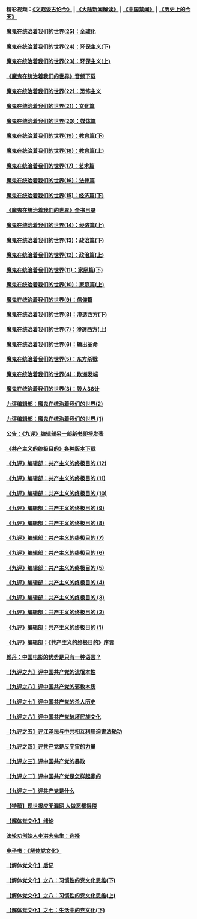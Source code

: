 #### 精彩视频：[《文昭谈古论今》](https://github.com/gfw-breaker/wenzhao/blob/master/README.md?t=11241831) | [《大陆新闻解读》](https://github.com/gfw-breaker/ntdtv-comedy/blob/master/README.md?t=11241831) | [《中国禁闻》](https://github.com/gfw-breaker/ntdtv-news/blob/master/README.md?t=11241831) | [《历史上的今天》](https://github.com/gfw-breaker/today-in-history/blob/master/README.md?t=11241831) 

#### [魔鬼在统治着我们的世界(25)：全球化](../pages/nsc422/n10788205.md?t=11241831) 

#### [魔鬼在统治着我们的世界(24)：环保主义(下)](../pages/nsc422/n10695307.md?t=11241831) 

#### [魔鬼在统治着我们的世界(23)：环保主义(上)](../pages/nsc422/n10688613.md?t=11241831) 

#### [《魔鬼在统治着我们的世界》音频下载](../pages/nsc422/n10635553.md?t=11241831) 

#### [魔鬼在统治着我们的世界(22)：恐怖主义](../pages/nsc422/n10614727.md?t=11241831) 

#### [魔鬼在统治着我们的世界(21)：文化篇](../pages/nsc422/n10597706.md?t=11241831) 

#### [魔鬼在统治着我们的世界(20)：媒体篇](../pages/nsc422/n10586579.md?t=11241831) 

#### [魔鬼在统治着我们的世界(19)：教育篇(下)](../pages/nsc422/n10564808.md?t=11241831) 

#### [魔鬼在统治着我们的世界(18)：教育篇(上)](../pages/nsc422/n10526970.md?t=11241831) 

#### [魔鬼在统治着我们的世界(17)：艺术篇](../pages/nsc422/n10499093.md?t=11241831) 

#### [魔鬼在统治着我们的世界(16)：法律篇](../pages/nsc422/n10485969.md?t=11241831) 

#### [魔鬼在统治着我们的世界(15)：经济篇(下)](../pages/nsc422/n10469975.md?t=11241831) 

#### [《魔鬼在统治着我们的世界》全书目录](../pages/nsc422/n10464261.md?t=11241831) 

#### [魔鬼在统治着我们的世界(14)：经济篇(上)](../pages/nsc422/n10457370.md?t=11241831) 

#### [魔鬼在统治着我们的世界(13)：政治篇(下)](../pages/nsc422/n10448270.md?t=11241831) 

#### [魔鬼在统治着我们的世界(12)：政治篇(上)](../pages/nsc422/n10444576.md?t=11241831) 

#### [魔鬼在统治着我们的世界(11)：家庭篇(下)](../pages/nsc422/n10440961.md?t=11241831) 

#### [魔鬼在统治着我们的世界(10)：家庭篇(上)](../pages/nsc422/n10435448.md?t=11241831) 

#### [魔鬼在统治着我们的世界(9)：信仰篇](../pages/nsc422/n10432159.md?t=11241831) 

#### [魔鬼在统治着我们的世界(8)：渗透西方(下)](../pages/nsc422/n10429603.md?t=11241831) 

#### [魔鬼在统治着我们的世界(7)：渗透西方(上)](../pages/nsc422/n10426013.md?t=11241831) 

#### [魔鬼在统治着我们的世界(6)：输出革命](../pages/nsc422/n10421536.md?t=11241831) 

#### [魔鬼在统治着我们的世界(5)：东方杀戮](../pages/nsc422/n10417707.md?t=11241831) 

#### [魔鬼在统治着我们的世界(4)：欧洲发端](../pages/nsc422/n10414890.md?t=11241831) 

#### [魔鬼在统治着我们的世界(3)：毁人36计](../pages/nsc422/n10411583.md?t=11241831) 

#### [九评编辑部：魔鬼在统治着我们的世界(2)](../pages/nsc422/n10410036.md?t=11241831) 

#### [九评编辑部：魔鬼在统治着我们的世界 (1)](../pages/nsc422/n10406825.md?t=11241831) 

#### [公告：《九评》编辑部另一部新书即将发表](../pages/nsc422/n10405104.md?t=11241831) 

#### [《共产主义的终极目的》各种版本下载](../pages/nsc422/n10022138.md?t=11241831) 

#### [《九评》编辑部：共产主义的终极目的 (12)](../pages/nsc422/n9933272.md?t=11241831) 

#### [《九评》编辑部：共产主义的终极目的 (11)](../pages/nsc422/n9924973.md?t=11241831) 

#### [《九评》编辑部：共产主义的终极目的 (10)](../pages/nsc422/n9920883.md?t=11241831) 

#### [《九评》编辑部：共产主义的终极目的 (9)](../pages/nsc422/n9916363.md?t=11241831) 

#### [《九评》编辑部：共产主义的终极目的 (8)](../pages/nsc422/n9912488.md?t=11241831) 

#### [《九评》编辑部：共产主义的终极目的 (7)](../pages/nsc422/n9901176.md?t=11241831) 

#### [《九评》编辑部：共产主义的终极目的 (6)](../pages/nsc422/n9899359.md?t=11241831) 

#### [《九评》编辑部：共产主义的终极目的 (5)](../pages/nsc422/n9893174.md?t=11241831) 

#### [《九评》编辑部：共产主义的终极目的 (4)](../pages/nsc422/n9891246.md?t=11241831) 

#### [《九评》编辑部：共产主义的终极目的 (3)](../pages/nsc422/n9879879.md?t=11241831) 

#### [《九评》编辑部：共产主义的终极目的 (2)](../pages/nsc422/n9876205.md?t=11241831) 

#### [《九评》编辑部：共产主义的终极目的 (1)](../pages/nsc422/n9865857.md?t=11241831) 

#### [《九评》编辑部：《共产主义的终极目的》序言](../pages/nsc422/n9862666.md?t=11241831) 

#### [颜丹：中国电影的优势是只有一种语言？](../pages/nsc422/n9583062.md?t=11241831) 

#### [【九评之九】评中国共产党的流氓本性](../pages/nsc422/n737542.md?t=11241831) 

#### [【九评之八】评中国共产党的邪教本质](../pages/nsc422/n735942.md?t=11241831) 

#### [【九评之七】评中国共产党的杀人历史](../pages/nsc422/n733806.md?t=11241831) 

#### [【九评之六】评中国共产党破坏民族文化](../pages/nsc422/n731667.md?t=11241831) 

#### [【九评之五】评江泽民与中共相互利用迫害法轮功](../pages/nsc422/n730058.md?t=11241831) 

#### [【九评之四】评共产党是反宇宙的力量](../pages/nsc422/n727814.md?t=11241831) 

#### [【九评之三】评中国共产党的暴政](../pages/nsc422/n725597.md?t=11241831) 

#### [【九评之二】评中国共产党是怎样起家的](../pages/nsc422/n723946.md?t=11241831) 

#### [【九评之一】评共产党是什么](../pages/nsc422/n722529.md?t=11241831) 

#### [【特稿】现世报应无漏网 人做恶都得偿](../pages/nsc422/n4215167.md?t=11241831) 

#### [【解体党文化】绪论](../pages/nsc422/n1449356.md?t=11241831) 

#### [法轮功创始人李洪志先生：选择](../pages/nsc422/n3580738.md?t=11241831) 

#### [电子书：《解体党文化》](../pages/nsc422/n1573484.md?t=11241831) 

#### [【解体党文化】后记](../pages/nsc422/n1531999.md?t=11241831) 

#### [【解体党文化】之八：习惯性的党文化思维(下)](../pages/nsc422/n1526477.md?t=11241831) 

#### [【解体党文化】之八：习惯性的党文化思维(上)](../pages/nsc422/n1520631.md?t=11241831) 

#### [【解体党文化】之七：生活中的党文化(下)](../pages/nsc422/n1513446.md?t=11241831) 

